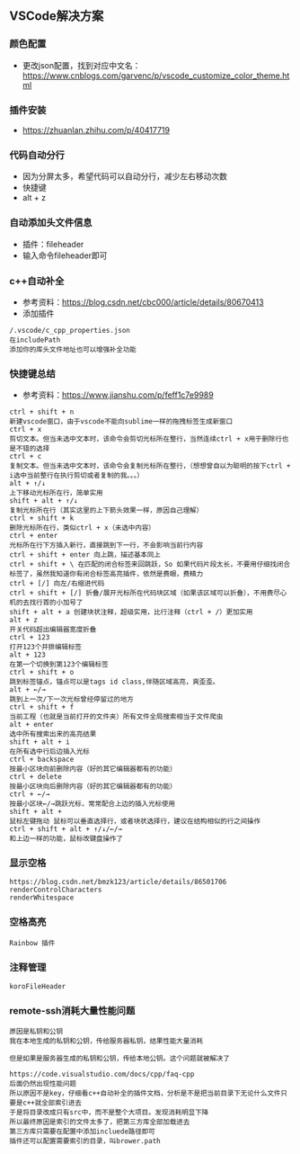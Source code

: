 ## VSCode解决方案

### 颜色配置

- 更改json配置，找到对应中文名：https://www.cnblogs.com/garvenc/p/vscode_customize_color_theme.html

### 插件安装

- https://zhuanlan.zhihu.com/p/40417719

### 代码自动分行

- 因为分屏太多，希望代码可以自动分行，减少左右移动次数
- 快捷键
- alt + z

### 自动添加头文件信息

- 插件：fileheader
- 输入命令fileheader即可

### c++自动补全

- 参考资料：<https://blog.csdn.net/cbc000/article/details/80670413>
- 添加插件

```
/.vscode/c_cpp_properties.json
在includePath
添加你的库头文件地址也可以增强补全功能
```



### 快捷键总结

- 参考资料：https://www.jianshu.com/p/feff1c7e9989

```
ctrl + shift + n
新建vscode窗口，由于vscode不能向sublime一样的拖拽标签生成新窗口
ctrl + x
剪切文本。但当未选中文本时，该命令会剪切光标所在整行，当然连续ctrl + x用于删除行也是不错的选择
ctrl + c
复制文本。但当未选中文本时，该命令会复制光标所在整行，（想想曾自以为聪明的按下ctrl + i选中当前整行在执行剪切或者复制的我。。。）
alt + ↑/↓
上下移动光标所在行，简单实用
shift + alt + ↑/↓
复制光标所在行（其实这里的上下箭头效果一样，原因自己理解）
ctrl + shift + k
删除光标所在行，类似ctrl + x（未选中内容）
ctrl + enter
光标所在行下方插入新行，直接跳到下一行，不会影响当前行内容
ctrl + shift + enter 向上跳，描述基本同上
ctrl + shift + \ 在匹配的闭合标签来回跳跃，So 如果代码片段太长，不要用仔细找闭合标签了，虽然我知道你有闭合标签高亮插件，依然是费眼，费精力
ctrl + [/] 向左/右缩进代码
ctrl + shift + [/] 折叠/展开光标所在代码块区域（如果该区域可以折叠），不用费尽心机的去找行首的小加号了
shift + alt + a 创建块状注释，超级实用，比行注释（ctrl + /）更加实用
alt + z
开关代码超出编辑器宽度折叠
ctrl + 123
打开123个并排编辑标签
alt + 123
在第一个切换到第123个编辑标签
ctrl + shift + o
跳到标签锚点，锚点可以是tags id class,伴随区域高亮，爽歪歪。
alt + ←/→
跳到上一次/下一次光标曾经停留过的地方
ctrl + shift + f
当前工程（也就是当前打开的文件夹）所有文件全局搜索相当于文件爬虫
alt + enter
选中所有搜索出来的高亮结果
shift + alt + i
在所有选中行后边插入光标
ctrl + backspace
按最小区块向前删除内容（好的其它编辑器都有的功能）
ctrl + delete
按最小区块向后删除内容（好的其它编辑器都有的功能）
ctrl + ←/→
按最小区块←/→跳跃光标，常常配合上边的插入光标使用
shift + alt +
鼠标左键拖动 鼠标可以垂直选择行，或者块状选择行，建议在结构相似的行之间操作
ctrl + shift + alt + ↑/↓/←/→
和上边一样的功能，鼠标改键盘操作了
```

### 显示空格

```
https://blog.csdn.net/bmzk123/article/details/86501706
renderControlCharacters
renderWhitespace
```

### 空格高亮

```
Rainbow 插件
```

### 注释管理

```
koroFileHeader

```

### remote-ssh消耗大量性能问题

```
原因是私钥和公钥
我在本地生成的私钥和公钥，传给服务器私钥，结果性能大量消耗

但是如果是服务器生成的私钥和公钥，传给本地公钥。这个问题就被解决了

https://code.visualstudio.com/docs/cpp/faq-cpp
后面仍然出现性能问题
所以原因不是key，仔细看c++自动补全的插件文档，分析是不是把当前目录下无论什么文件只要是c++就全部索引进去
于是将目录改成只有src中，而不是整个大项目。发现消耗明显下降
所以最终原因是索引的文件太多了，把第三方库全部加载进去
第三方库只需要在配置中添加incluede路径即可
插件还可以配置需要索引的目录，叫brower.path
```

